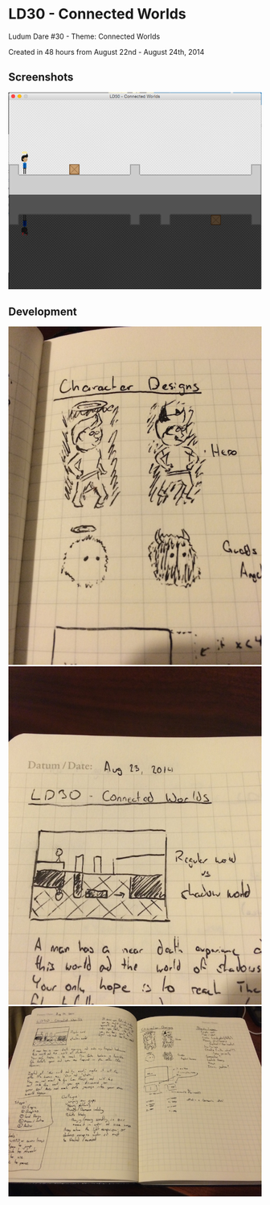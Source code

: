 LD30 - Connected Worlds
=======================

Ludum Dare #30 - Theme: Connected Worlds

Created in 48 hours from August 22nd - August 24th, 2014

Screenshots
-----------
![Screenshot 1](Screenshots/screen_ld30_final.png)

Development
-----------
![Development Image 1](Screenshots/screen_character_designs.jpg)
![Development Image 2](Screenshots/screen_level_design.jpg)
![Development Image 3](Screenshots/screen_planning.jpg)
